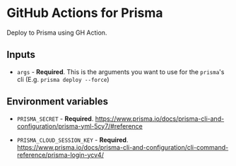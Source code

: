 # GitHub Actions for Prisma

Deploy to Prisma using GH Action.


## Inputs

* `args` - **Required**. This is the arguments you want to use for the `prisma`'s cli (E.g. `prisma deploy --force`)


## Environment variables

* `PRISMA_SECRET` - **Required**. https://www.prisma.io/docs/prisma-cli-and-configuration/prisma-yml-5cy7/#reference

* `PRISMA_CLOUD_SESSION_KEY` - **Required**. https://www.prisma.io/docs/prisma-cli-and-configuration/cli-command-reference/prisma-login-ycv4/
